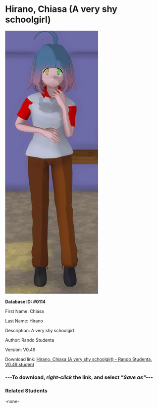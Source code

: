 # Hirano, Chiasa (A very shy schoolgirl)

<img src="../../Files/Images/Hirano, Chiasa (A very shy schoolgirl).png" title="Hirano, Chiasa (A very shy schoolgirl) - Rando Studenta, V0.49">

**Database ID: #0114**

First Name: Chiasa

Last Name: Hirano

Description: A very shy schoolgirl

Author: Rando Studenta

Version: V0.49

Download link: <a href="https://raw.githubusercontent.com/Arbiter1223/Daigaku-Gurashi-Custom-Students/master/Files/Student%20Files/Hirano%2C%20Chiasa%20(A%20very%20shy%20schoolgirl)%20-%20Rando%20Studenta%2C%20V0.49.student">Hirano, Chiasa (A very shy schoolgirl) - Rando Studenta, V0.49.student</a>

### ---**To download, _right-click_ the link, and select _"Save as"_**---

### Related Students

-none-

